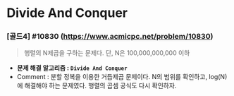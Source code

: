 # Divide And Conquer

### [골드4] #10830 (https://www.acmicpc.net/problem/10830)

> 행렬의 N제곱을 구하는 문제다. 단, N은 100,000,000,000 이하 

* **문제 해결 알고리즘 : ```Divide And Conquer```**
* Comment : 분할 정복을 이용한 거듭제곱 문제이다. N의 범위를 확인하고, log(N)에 해결해야 하는 문제였다. 행렬의 곱셈 공식도 다시 확인하자.